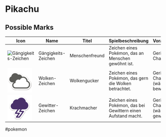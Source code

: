 # Pikachu



## Possible Marks

 Icon             | Name      | Titel          | Spielbeschreibung     | Voraussetzung
-------------------------------------------|--------------------------|----------------|------------------------------------------------------------------------------|--------------------------------------------------------
![Gängigkeits-Zeichen](../pokemonimages/80px-Gängigkeits-Zeichen_SWSH.png) | Gängigkeits-Zeichen      | Menschenfreund | Zeichen eines Pokémon, das an Menschen gewöhnt ist. | Geringe Chance
![Wolken-Zeichen](../pokemonimages/80px-Wolken-Zeichen_SWSH.png) | Wolken-Zeichen           | Wolkengucker   | Zeichen eines Pokémon, das gern die Wolken betrachtet.        | Geringe Chance<br />(während es bewölkt ist)
![Gewitter-Zeichen](../pokemonimages/80px-Gewitter-Zeichen_SWSH.png) | Gewitter-Zeichen         | Krachmacher    | Zeichen eines Pokémon, das bei Gewittern einen Aufstand macht.               | Geringe Chance<br />(während es gewittert)

#pokemon
